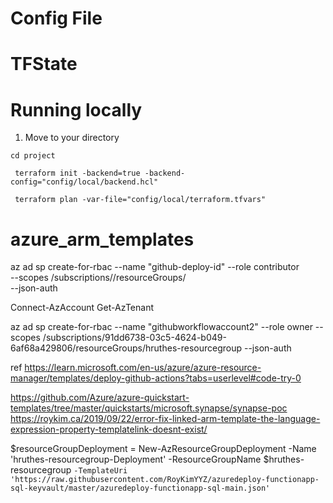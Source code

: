 # Config File

# TFState

# Running locally

1. Move to your directory 

`
 cd project
`

` 
    terraform init -backend=true -backend-config="config/local/backend.hcl"
`

` 
    terraform plan -var-file="config/local/terraform.tfvars"
`


# azure_arm_templates
az ad sp create-for-rbac --name "github-deploy-id" --role contributor \
                            --scopes /subscriptions/<id>/resourceGroups/<group> \
                            --json-auth



Connect-AzAccount
Get-AzTenant

az ad sp create-for-rbac --name "githubworkflowaccount2" --role owner --scopes /subscriptions/91dd6738-03c5-4624-b049-6af68a429806/resourceGroups/hruthes-resourcegroup --json-auth

ref https://learn.microsoft.com/en-us/azure/azure-resource-manager/templates/deploy-github-actions?tabs=userlevel#code-try-0


https://github.com/Azure/azure-quickstart-templates/tree/master/quickstarts/microsoft.synapse/synapse-poc
https://roykim.ca/2019/09/22/error-fix-linked-arm-template-the-language-expression-property-templatelink-doesnt-exist/

$resourceGroupDeployment = New-AzResourceGroupDeployment -Name 'hruthes-resourcegroup-Deployment' -ResourceGroupName $hruthes-resourcegroup `
-TemplateUri 'https://raw.githubusercontent.com/RoyKimYYZ/azuredeploy-functionapp-sql-keyvault/master/azuredeploy-functionapp-sql-main.json' `
